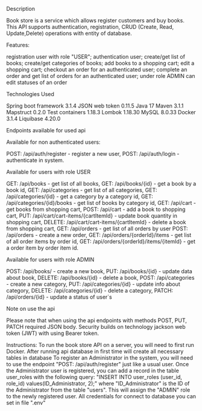 Description

Book store is a service which allows register customers and buy books. This API supports authentication, registration, CRUD (Create, Read, Update,Delete) operations with entity of database.

Features:

registration user with role "USER";
authentication user;
create/get list of books;
create/get categories of books;
add books to a shopping cart;
edit a shopping cart;
checkout an order for an authenticated user;
complete an order and get list of orders for an authenticated user;
under role ADMIN can edit statuses of an order

Technologies Used

Spring boot framework 3.1.4
JSON web token 0.11.5
Java 17
Maven 3.1.1
Mapstruct 0.2.0
Test containers 1.18.3
Lombok 1.18.30
MySQL 8.0.33
Docker 3.1.4
Liquibase 4.20.0

Endpoints available for used api

Available for non authenticated users:

POST: /api/auth/register - register a new user,
POST: /api/auth/login - authenticate in system.

Available for users with role USER

GET: /api/books - get list of all books,
GET: /api/books/{id} - get a book by a book id,
GET: /api/categories - get list of all categories,
GET: /api/categories/{id} - get a category by a category id,
GET: /api/categories/{id}/books - get list of books by category id,
GET: /api/cart - get books from shopping cart,
POST: /api/cart - add a book to shopping cart,
PUT: /api/cart/cart-items/{cartItemId} - update book quantity in shopping cart,
DELETE: /api/cart/cart-items/{cartItemId} - delete a book from shopping cart,
GET: /api/orders - get list of all orders by user
POST: /api/orders - create a new order,
GET: /api/orders/{orderId}/items - get list of all order items by order id,
GET: /api/orders/{orderId}/items/{itemId} - get a order item by order item id.

Available for users with role ADMIN

POST: /api/books/ - create a new book,
PUT: /api/books/{id} - update data about book,
DELETE: /api/books/{id} - delete a book,
POST: /api/categories - create a new category,
PUT: /api/categories/{id} - update info about category,
DELETE: /api/categories/{id} - delete a category,
PATCH: /api/orders/{id} - update a status of user`s 

Note on use the api

Please note that when using the api endpoints with methods POST, PUT, PATCH required JSON body. Security builds on technology jackson web token (JWT) with using Bearer token.

Instructions:
To run the book store API on a server, you will need to first run Docker.
After running api database in first time will create all necessary tables in database
To register an Administrator in the system, you will need to use the endpoint "POST: /api/auth/register" just like a usual user. Once the Administrator user is registered, you can add a record in the table user_roles with the following query: "INSERT INTO user_roles (user_id, role_id) values(ID_Administrator, 2);" where "ID_Administrator" is the ID of the Administrator from the table "users". This will assign the "ADMIN" role to the newly registered user.
All credentials for connect to database you can set in file ".env"